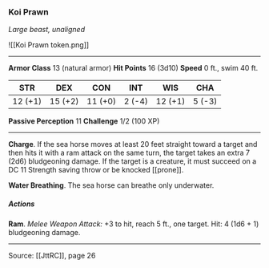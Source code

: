### Koi Prawn
_Large beast, unaligned_

![[Koi Prawn token.png]]


---

**Armor Class** 13 (natural armor)
**Hit Points** 16 (3d10)
**Speed** 0 ft., swim 40 ft.

| STR     | DEX     | CON     | INT     | WIS     | CHA     |
|---------|---------|---------|---------|---------|---------|
| 12 (+1) | 15 (+2) | 11 (+0) | 2 (-4) | 12 (+1) | 5 (-3) |

**Passive Perception** 11
**Challenge** 1/2 (100 XP)

---

**Charge**. If the sea horse moves at least 20 feet straight toward a target and then hits it with a ram attack on the same turn, the target takes an extra 7 (2d6) bludgeoning damage. If the target is a creature, it must succeed on a DC 11 Strength saving throw or be knocked [[prone]].

**Water Breathing**. The sea horse can breathe only underwater.

##### Actions
**Ram**. _Melee Weapon Attack:_ +3 to hit, reach 5 ft., one target. Hit: 4 (1d6 + 1) bludgeoning damage.


---

Source: [[JttRC]], page 26